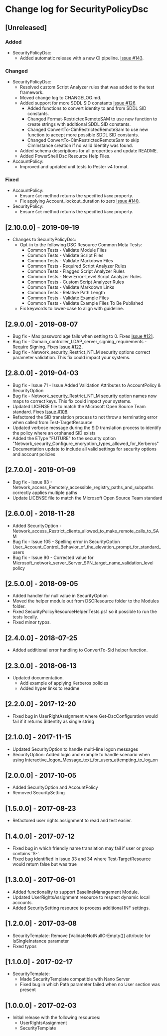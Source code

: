 # Change log for SecurityPolicyDsc

## [Unreleased]

### Added

- SecurityPolicyDsc:
  - Added automatic release with a new CI pipeline.
    [Issue #143](https://github.com/dsccommunity/SecurityPolicyDsc/issues/143).

### Changed

- SecurityPolicyDsc:
  - Resolved custom Script Analyzer rules that was added to the test framework.
  - Moved change log to CHANGELOG.md.
  - Added support for more SDDL SID constants
    [Issue #126](https://github.com/dsccommunity/SecurityPolicyDsc/issues/126).
    - Added functions to convert identity to and from SDDL SID constants.
    - Changed Format-RestrictedRemoteSAM to use new function to create strings with additional SDDL SID constants.
    - Changed ConvertTo-CimRestrictedRemoteSam to use new function to accept more possible SDDL SID constants.
    - Changed ConvertTo-CimRestrictedRemoteSam to skip CimInstance creation if no valid Identity was found.
  - Added schema descriptions for all properties and update README.
  - Added PowerShell Dsc Resource Help Files.
- AccountPolicy:
  - Improved and updated unit tests to Pester v4 format.

### Fixed

- AccountPolicy:
  - Ensure `Get` method returns the specified `Name` property.
  - Fix applying Account_lockout_duration to zero
    [Issue #140](https://github.com/dsccommunity/SecurityPolicyDsc/issues/140).
- SecurityPolicy:
  - Ensure `Get` method returns the specified `Name` property.

## [2.10.0.0] - 2019-09-19

- Changes to SecurityPolicyDsc:
  - Opt-in to the following DSC Resource Common Meta Tests:
    - Common Tests - Validate Module Files
    - Common Tests - Validate Script Files
    - Common Tests - Validate Markdown Files
    - Common Tests - Required Script Analyzer Rules
    - Common Tests - Flagged Script Analyzer Rules
    - Common Tests - New Error-Level Script Analyzer Rules
    - Common Tests - Custom Script Analyzer Rules
    - Common Tests - Validate Markdown Links
    - Common Tests - Relative Path Length
    - Common Tests - Validate Example Files
    - Common Tests - Validate Example Files To Be Published
  - Fix keywords to lower-case to align with guideline.

## [2.9.0.0] - 2019-08-07

- Bug fix - Max password age fails when setting to 0.
  Fixes [Issue #121](https://github.com/dsccommunity/SecurityPolicyDsc/issues/121).
- Bug fix - Domain_controller_LDAP_server_signing_requirements - Require Signing.
  Fixes [Issue #122](https://github.com/dsccommunity/SecurityPolicyDsc/issues/122).
- Bug fix - Network_security_Restrict_NTLM security options correct parameter validation.
  This fix could impact your systems.

## [2.8.0.0] - 2019-04-03

- Bug fix - Issue 71 - Issue Added Validation Attributes to AccountPolicy & SecurityOption
- Bug fix - Network_security_Restrict_NTLM security option names now maps to correct keys.
  This fix could impact your systems.
- Updated LICENSE file to match the Microsoft Open Source Team standard.
  Fixes [Issue #108](https://github.com/dsccommunity/SecurityPolicyDsc/issues/108).
- Refactored the SID translation process to not throw a terminating error when called from Test-TargetResource
- Updated verbose message during the SID translation process to identify the policy where an orphaned SID exists
- Added the EType "FUTURE" to the security option 
  "Network\_security\_Configure\_encryption\_types\_allowed\_for\_Kerberos"
- Documentation update to include all valid settings for security options and account policies

## [2.7.0.0] - 2019-01-09

- Bug fix - Issue 83 - Network_access_Remotely_accessible_registry_paths_and_subpaths correctly applies multiple paths
- Update LICENSE file to match the Microsoft Open Source Team standard

## [2.6.0.0] - 2018-11-28

- Added SecurityOption - Network_access_Restrict_clients_allowed_to_make_remote_calls_to_SAM
- Bug fix - Issue 105 - Spelling error in SecurityOption 
  User_Account_Control_Behavior_of_the_elevation_prompt_for_standard_users
- Bug fix - Issue 90 - Corrected value for Microsoft_network_server_Server_SPN_target_name_validation_level policy

## [2.5.0.0] - 2018-09-05

- Added handler for null value in SecurityOption
- Moved the helper module out from DSCResource folder to the Modules folder.
- Fixed SecurityPolicyResourceHelper.Tests.ps1 so it possible to run the tests
  locally.
- Fixed minor typos.

## [2.4.0.0] - 2018-07-25

- Added additional error handling to ConvertTo-Sid helper function.

## [2.3.0.0] - 2018-06-13

- Updated documentation.
  - Add example of applying Kerberos policies
  - Added hyper links to readme

## [2.2.0.0] - 2017-12-20

- Fixed bug in UserRightAssignment where Get-DscConfiguration would fail if it returns $Identity as single string

## [2.1.0.0] - 2017-11-15

- Updated SecurityOption to handle multi-line logon messages
- SecurityOption: Added logic and example to handle scenario when using 
  Interactive_logon_Message_text_for_users_attempting_to_log_on

## [2.0.0.0] - 2017-10-05

- Added SecurityOption and AccountPolicy
- Removed SecuritySetting

## [1.5.0.0] - 2017-08-23

- Refactored user rights assignment to read and test easier.

## [1.4.0.0] - 2017-07-12

- Fixed bug in which friendly name translation may fail if user or group contains 'S-'.
- Fixed bug identified in issue 33 and 34 where Test-TargetResource would return false but was true

## [1.3.0.0] - 2017-06-01

- Added functionality to support BaselineManagement Module.
- Updated UserRightsAssignment resource to respect dynamic local accounts.
- Added SecuritySetting resource to process additional INF settings.

## [1.2.0.0] - 2017-03-08

- SecurityTemplate: Remove [ValidateNotNullOrEmpty()] attribute for IsSingleInstance parameter
- Fixed typos

## [1.1.0.0] - 2017-02-17

- SecurityTemplate:
  - Made SecurityTemplate compatible with Nano Server
  - Fixed bug in which Path parameter failed when no User section was present

## [1.0.0.0] - 2017-02-03

- Initial release with the following resources:
  - UserRightsAssignment
  - SecurityTemplate

